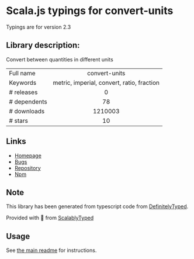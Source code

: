 
# Scala.js typings for convert-units

Typings are for version 2.3

## Library description:
Convert between quantities in different units

|                    |                 |
| ------------------ | :-------------: |
| Full name          | convert-units |
| Keywords           | metric, imperial, convert, ratio, fraction |
| # releases         | 0 |
| # dependents       | 78 |
| # downloads        | 1210003 |
| # stars            | 10 |

## Links
- [Homepage](https://github.com/ben-ng/convert-units#readme)
- [Bugs](https://github.com/ben-ng/convert-units/issues)
- [Repository](https://github.com/ben-ng/convert-units)
- [Npm](https://www.npmjs.com/package/convert-units)
    


## Note
This library has been generated from typescript code from [DefinitelyTyped](https://definitelytyped.org).

Provided with :purple_heart: from [ScalablyTyped](https://github.com/oyvindberg/ScalablyTyped)

## Usage
See [the main readme](../../readme.md) for instructions.


